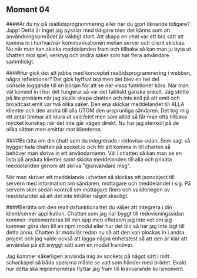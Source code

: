 Moment 04
---------------


####Är du ny på realtidsprogrammering eller har du gjort liknande tidigare?
Japp! Detta är inget jag pysslar med tidigare men det känns som att användningsområdet är väldigt stort. Att skapa en chat var ett bra sätt att komma in i hur/var/när kommunikationen mellan server och client skickas. Nu när man kan skicka meddelanden fram och tillbaka så kan man ju byta ut chatten mot spel, verktyg och andra saker som har flera användare sammtidigt.


####Hur gick det att jobba med konceptet realtidsprogrammering i webben, några reflektioner?
Det gick hyffsat bra men det blev en hel del console.loggande till en början för att se när vissa funktioner körs. När man väl kommit in i hur det fungerar så var det faktiskt ganska enkelt. Jag stötte på lite problem när jag skulle skapa chatten och inte koll på att emit och broadcast.emit var två olika saker. Den ena skickar meddelandet till ALLA klienter och den andra till alla UTOM den ursprunliga sändaren. Det tog mig ett antal timmar att klura ut vad felet men som alltid så får man ofta tillbaka mycket kunskap när det inte går vägen direkt. Nu har jag stenkoll på de olika sätten men emittar mot klienterna.

####Berätta om din chatt som du integrerade i redovisa-sidan.
Som sagt så bygger hela chatten på socket.io och för att komma in till chatten så behöver man skriva in ett användarnamn. Väl i chatten så kan man se en lista på ansluta klienter samt skicka meddelanden till alla och privata meddelanden genom att skriva "@användare msg".

När man skriver ett meddelande i chatten så skickas ett jsonobject till servern med information om sändaren, mottagare och meddelandet i sig. På servern sker sedan kontroll om mottagare finns och valideringen av meddelandet så att det inte inhåller något skadligt.


####Berätta om den realtidsfunktionalitet du väljer att integrera i din klient/server applikation.
Chatten som jag har byggt till redovisningssidan kommer implementeras till min app men eftersom jag inte vet om jag kommer göra den till en npm modul eller hur det blir så har jag inte lagt till detta ännu. Chatten är modulär redan nu så att den kan plockas in i andra projekt och jag valde också att lägga några enhetstest så att den är klar att användas på ett snyggt sätt som en modul framöver.

Jag kommer säkerligen använda mig av sockets på något sätt i mitt schackspel så båda spelarna måste se vad som händer med brädet. Exakt hur detta ska implementeras flyttar jag fram till kravvarande kursmoment.
